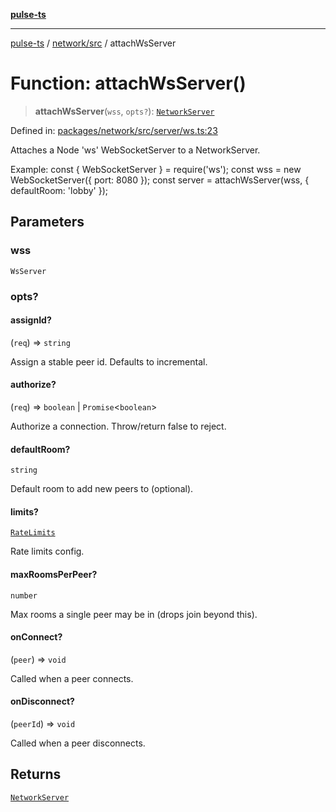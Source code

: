 [**pulse-ts**](../../../README.md)

***

[pulse-ts](../../../README.md) / [network/src](../README.md) / attachWsServer

# Function: attachWsServer()

> **attachWsServer**(`wss`, `opts?`): [`NetworkServer`](../classes/NetworkServer.md)

Defined in: [packages/network/src/server/ws.ts:23](https://github.com/jlehett/pulse-ts/blob/d786433c7cb88fe7c30a7029f46dff58815931cc/packages/network/src/server/ws.ts#L23)

Attaches a Node 'ws' WebSocketServer to a NetworkServer.

Example:
const { WebSocketServer } = require('ws');
const wss = new WebSocketServer({ port: 8080 });
const server = attachWsServer(wss, { defaultRoom: 'lobby' });

## Parameters

### wss

`WsServer`

### opts?

#### assignId?

(`req`) => `string`

Assign a stable peer id. Defaults to incremental.

#### authorize?

(`req`) => `boolean` \| `Promise`\<`boolean`\>

Authorize a connection. Throw/return false to reject.

#### defaultRoom?

`string`

Default room to add new peers to (optional).

#### limits?

[`RateLimits`](../interfaces/RateLimits.md)

Rate limits config.

#### maxRoomsPerPeer?

`number`

Max rooms a single peer may be in (drops join beyond this).

#### onConnect?

(`peer`) => `void`

Called when a peer connects.

#### onDisconnect?

(`peerId`) => `void`

Called when a peer disconnects.

## Returns

[`NetworkServer`](../classes/NetworkServer.md)
